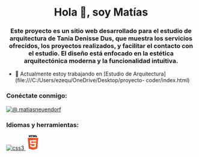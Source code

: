<h1 align="center">Hola 👋, soy Matías</h1>
<h3 align="center">Este proyecto es un sitio web desarrollado para el estudio de arquitectura de Tania Denisse Dus, que muestra los servicios ofrecidos, los proyectos realizados, y facilitar el contacto con el estudio. El diseño está enfocado en la estética arquitectónica moderna y la funcionalidad intuitiva.</h3>

- 🔭 Actualmente estoy trabajando en [Estudio de Arquitectura](file:///C:/Users/ezequ/OneDrive/Desktop/proyecto- coder/index.html)

<h3 align="left">Conéctate conmigo:</h3>
<p align="left">
<a href="https://instagram.com/@matiasneuendorf" target="blank "><img align="center" src="https://raw.githubusercontent.com/rahuldkjain/github-profile-readme-generator/master/src/images/icons/Social/instagram.svg" alt="@ matiasneuendorf" height="30" width="40" /></a>
</p>

<h3 align="left">Idiomas y herramientas:</h3>
<p align="left"> <a href="https://www.w3schools.com/css/" target="_blank" rel="noreferrer"> <img src="https://raw.githubusercontent.com/devicons/devicon/master/icons/ css3/css3-original-wordmark.svg" alt="css3" ancho="40" alto="40"/> </a> <a href="https://www.w3.org/html/" objetivo ="_blank" rel="noreferrer"> <img src="https://raw.githubusercontent.com/devicons/devicon/master/icons/html5/html5-original-wordmark.svg" alt="html5" width= "40" altura="40"/> </a> </p>
